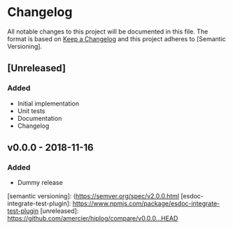 # Changelog

All notable changes to this project will be documented in this file. The format is based on
[Keep a Changelog] and this project adheres to [Semantic Versioning].

## [Unreleased]

### Added

- Initial implementation
- Unit tests
- Documentation
- Changelog

## v0.0.0 - 2018-11-16

### Added

- Dummy release

[keep a changelog]: https://keepachangelog.com/en/1.0.0/
[semantic versioning]: (https://semver.org/spec/v2.0.0.html
[esdoc-integrate-test-plugin]: https://www.npmjs.com/package/esdoc-integrate-test-plugin
[unreleased]: https://github.com/amercier/hiplog/compare/v0.0.0...HEAD
